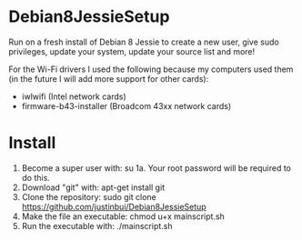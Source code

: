# Debian8JessieSetup
Run on a fresh install of Debian 8 Jessie to create a new user, give sudo privileges, update your system, update your source list and more! 

For the Wi-Fi drivers I used the following because my computers used them (in the future I will add more support for other cards):
  - iwlwifi (Intel network cards)
  - firmware-b43-installer (Broadcom 43xx network cards)
  
# Install
1. Become a super user with: su
  1a. Your root password will be required to do this.
2. Download "git" with: apt-get install git
3. Clone the repository: sudo git clone https://github.com/justinbui/Debian8JessieSetup
4. Make the file an executable: chmod u+x mainscript.sh
5. Run the executable with: ./mainscript.sh
